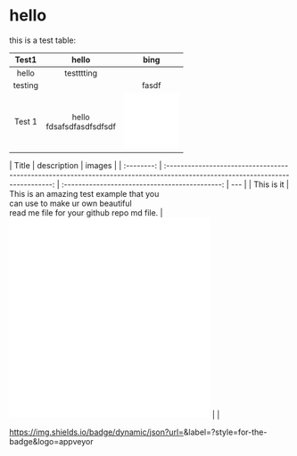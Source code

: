 # hello

this is a test table:

|  Test1  |             hello             |                      bing                      |
| :-----: | :---------------------------: | :--------------------------------------------: |
|  hello  |          testttting           |
| testing |                               |                     fasdf                      |
| Test 1  | hello <br> fdsafsdfasdfsdfsdf | <img src="./imgs/whitelogo.png" width="100px"> |

|   Title    |                                                          description                                                           |                     images                     |
| :--------: | :----------------------------------------------------------------------------------------------------------------------------: | :--------------------------------------------: | --- |
| This is it | This is an amazing test example that you <br> can use to make ur own beautiful <br> read me file for your github repo md file. | <img src="./imgs/whitelogo.png" width="360px"> |    |

https://img.shields.io/badge/dynamic/json?url=<URL>&label=<LABEL>?style=for-the-badge&logo=appveyor<SUFFIX>

